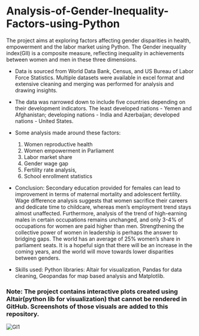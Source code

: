 # Analysis-of-Gender-Inequality-Factors-using-Python


The project aims at exploring factors affecting gender disparities in health, empowerment and the labor market using Python. The Gender inequality index(GII) is a composite measure, reflecting inequality in achievements between women and men in these three dimensions.

* Data is sourced from World Data Bank, Census, and US Bureau of Labor Force Statistics. Multiple datasets were available in excel format and extensive cleaning and merging was performed for analysis and drawing insights.
* The data was narrowed down to include five countries depending on their development indicators.
The least developed nations - Yemen and Afghanistan; developing nations - India and Azerbaijan; developed nations - United States.
* Some analysis made around these factors:
  1. Women reproductive health
  2. Women empowerment in Parliament
  3. Labor market share 
  4. Gender wage gap
  5. Fertility rate analysis,
  6. School enrollment statistics

* Conclusion:
Secondary education provided for females can lead to improvement in terms of maternal mortality and adolescent fertility. Wage difference analysis suggests that women sacrifice their careers and dedicate time to childcare, whereas men’s employment trend stays almost unaffected.
Furthermore, analysis of the trend of high-earning males in certain occupations remains unchanged, and only 3-4% of occupations for women are paid higher than men. Strengthening the collective power of women in leadership is perhaps the answer to bridging gaps.
The world has an average of 25% women’s share in parliament seats. It is a hopeful sign that there will be an increase in the coming years, and the world will move towards lower disparities between genders.

* Skills used:
  Python libraries: Altair for visualization, Pandas for data cleaning, Geopandas for map based analysis and Matplotlib. 

### Note: The project contains interactive plots created using Altair(python lib for visualization) that cannot be rendered in GitHub. Screenshots of those visuals are added to this repository.
![GI1](https://github.com/radhikamagaji/Analysis-of-Gender-Inequality-Factors-using-Python/assets/14107116/0cea1440-b13c-4b08-95f8-6e3fa31e0944)
